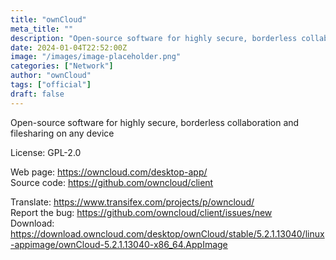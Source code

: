 ```yaml
---
title: "ownCloud"
meta_title: ""
description: "Open-source software for highly secure, borderless collaboration and filesharing on any device"
date: 2024-01-04T22:52:00Z
image: "/images/image-placeholder.png"
categories: ["Network"]
author: "ownCloud"
tags: ["official"]
draft: false
---
```


Open-source software for highly secure, borderless collaboration and filesharing on any device

License: GPL-2.0

Web page: https://owncloud.com/desktop-app/  
Source code: https://github.com/owncloud/client

Translate: https://www.transifex.com/projects/p/owncloud/  
Report the bug: https://github.com/owncloud/client/issues/new  
Download: https://download.owncloud.com/desktop/ownCloud/stable/5.2.1.13040/linux-appimage/ownCloud-5.2.1.13040-x86_64.AppImage
